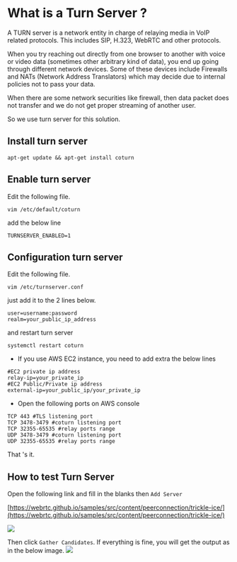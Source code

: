 # What is a Turn Server ?

A TURN server is a network entity in charge of relaying media in VoIP related protocols. This includes SIP, H.323, WebRTC and other protocols.

When you try reaching out directly from one browser to another with voice or video data (sometimes other arbitrary kind of data), you end up going through different network devices. Some of these devices include Firewalls and NATs (Network Address Translators) which may decide due to internal policies not to pass your data.

When there are some network securities like firewall, then data packet does not transfer and we do not get proper streaming of another user.

So we use turn server for this solution.

## Install turn server

`apt-get update && apt-get install coturn`

## Enable turn server

Edit the following file.

`vim /etc/default/coturn`

add the below line

`TURNSERVER_ENABLED=1`

## Configuration turn server
Edit the following file.

`vim /etc/turnserver.conf`

just add it to the 2 lines below.
```
user=username:password
realm=your_public_ip_address
```
and restart turn server

`systemctl restart coturn`

* If you use AWS EC2 instance, you need to add extra the below lines 
```
#EC2 private ip address
relay-ip=your_private_ip
#EC2 Public/Private ip address
external-ip=your_public_ip/your_private_ip
```
* Open the following ports on AWS console

```
TCP 443 #TLS listening port
TCP 3478-3479 #coturn listening port
TCP 32355-65535 #relay ports range
UDP 3478-3479 #coturn listening port
UDP 32355-65535 #relay ports range
```
That 's it. 

## How to test Turn Server
Open the following link and fill in the blanks then `Add Server`

[https://webrtc.github.io/samples/src/content/peerconnection/trickle-ice/](https://webrtc.github.io/samples/src/content/peerconnection/trickle-ice/)

![](https://raw.githubusercontent.com/wiki/ant-media/Ant-Media-Server/images/turn1.png)

Then click `Gather Candidates`. If everything is fine, you will get the output as in the below image.
![](https://raw.githubusercontent.com/wiki/ant-media/Ant-Media-Server/images/turn3.png)
